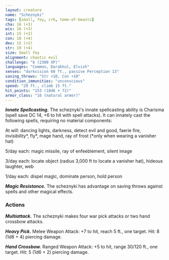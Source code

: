 ```yaml
---
layout: creature
name: "Scheznyki"
tags: [small, fey, cr6, tome-of-beasts]
cha: 16 (+3)
wis: 16 (+3)
int: 15 (+2)
con: 18 (+4)
dex: 15 (+2)
str: 19 (+4)
size: Small fey
alignment: chaotic evil
challenge: "6 (2300 XP)"
languages: "Common, Darakhul, Elvish"
senses: "darkvision 60 ft., passive Perception 13"
saving_throws: "Str +10, Con +10"
condition_immunities: "unconscious"
speed: "20 ft., climb 15 ft."
hit_points: "153 (18d6 + 72)"
armor_class: "16 (natural armor)"
---
```


***Innate Spellcasting.*** The scheznyki's innate spellcasting ability is Charisma (spell save DC 14, +6 to hit with spell attacks). It can innately cast the following spells, requiring no material components:

At will: dancing lights, darkness, detect evil and good, faerie fire, invisibility*, fly*, mage hand, ray of frost (*only when wearing a vanisher hat)

5/day each: magic missile, ray of enfeeblement, silent image

3/day each: locate object (radius 3,000 ft to locate a vanisher hat), hideous laughter, web

1/day each: dispel magic, dominate person, hold person

***Magic Resistance.*** The scheznyki has advantage on saving throws against spells and other magical effects.

### Actions

***Multiattack.*** The scheznyki makes four war pick attacks or two hand crossbow attacks.

***Heavy Pick.*** Melee Weapon Attack: +7 to hit, reach 5 ft., one target. Hit: 8 (1d8 + 4) piercing damage.

***Hand Crossbow.*** Ranged Weapon Attack: +5 to hit, range 30/120 ft., one target. Hit: 5 (1d6 + 2) piercing damage.

